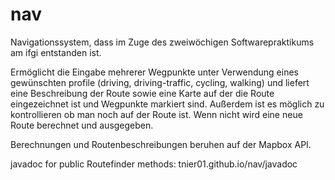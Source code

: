 # nav

Navigationssystem, dass im Zuge des zweiwöchigen Softwarepraktikums am ifgi entstanden ist.

Ermöglicht die Eingabe mehrerer Wegpunkte unter Verwendung eines gewünschten profile (driving, driving-traffic, cycling, walking) und liefert eine Beschreibung der Route sowie eine Karte auf der die Route eingezeichnet ist und Wegpunkte markiert sind.
Außerdem ist es möglich zu kontrollieren ob man noch auf der Route ist. Wenn nicht wird eine neue Route berechnet und ausgegeben.

Berechnungen und Routenbeschreibungen beruhen auf der Mapbox API.

javadoc for public Routefinder methods: 
tnier01.github.io/nav/javadoc

